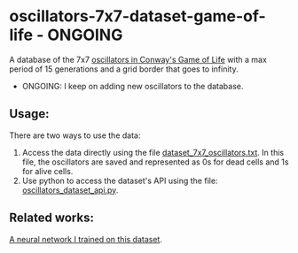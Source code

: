 # oscillators-7x7-dataset-game-of-life - ONGOING
A database of the 7x7 [oscillators in Conway's Game of Life](https://conwaylife.com/wiki/Oscillator) with a max period of 15 generations and a grid border that goes to infinity.

* ONGOING: I keep on adding new oscillators to the database.

## Usage:
There are two ways to use the data:
1. Access the data directly using the file [dataset_7x7_oscillators.txt](https://github.com/cayscays/oscillators-7x7-dataset-game-of-life/blob/main/dataset_7x7_oscillators.txt). In this file, the oscillators are saved and represented as 0s for dead cells and 1s for alive cells.
2. Use python to access the dataset's API using the file: [oscillators_dataset_api.py](https://github.com/cayscays/oscillators-7x7-dataset-game-of-life/blob/main/oscillators_dataset_api.py). 

## Related works:
[A neural network I trained on this dataset](https://github.com/cayscays/neural-network-from-scratch/tree/main/training-examples).
